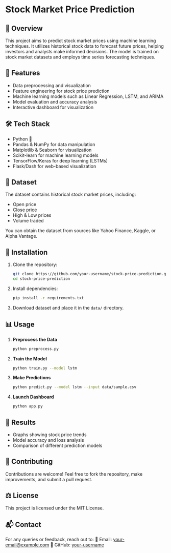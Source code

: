 # Stock Market Price Prediction

## 📌 Overview
This project aims to predict stock market prices using machine learning techniques. It utilizes historical stock data to forecast future prices, helping investors and analysts make informed decisions. The model is trained on stock market datasets and employs time series forecasting techniques.

## 🔧 Features
- Data preprocessing and visualization
- Feature engineering for stock price prediction
- Machine learning models such as Linear Regression, LSTM, and ARIMA
- Model evaluation and accuracy analysis
- Interactive dashboard for visualization

## 🛠 Tech Stack
- Python 🐍
- Pandas & NumPy for data manipulation
- Matplotlib & Seaborn for visualization
- Scikit-learn for machine learning models
- TensorFlow/Keras for deep learning (LSTMs)
- Flask/Dash for web-based visualization

## 📂 Dataset
The dataset contains historical stock market prices, including:
- Open price
- Close price
- High & Low prices
- Volume traded

You can obtain the dataset from sources like Yahoo Finance, Kaggle, or Alpha Vantage.

## 🚀 Installation
1. Clone the repository:
   ```sh
   git clone https://github.com/your-username/stock-price-prediction.git
   cd stock-price-prediction
   ```
2. Install dependencies:
   ```sh
   pip install -r requirements.txt
   ```
3. Download dataset and place it in the `data/` directory.

## 📊 Usage
1. **Preprocess the Data**
   ```sh
   python preprocess.py
   ```
2. **Train the Model**
   ```sh
   python train.py --model lstm
   ```
3. **Make Predictions**
   ```sh
   python predict.py --model lstm --input data/sample.csv
   ```
4. **Launch Dashboard**
   ```sh
   python app.py
   ```

## 📌 Results
- Graphs showing stock price trends
- Model accuracy and loss analysis
- Comparison of different prediction models

## 🤝 Contributing
Contributions are welcome! Feel free to fork the repository, make improvements, and submit a pull request.

## ⚖️ License
This project is licensed under the MIT License.

## 📬 Contact
For any queries or feedback, reach out to:
📧 Email: your-email@example.com
📌 GitHub: [your-username](https://github.com/your-username)

